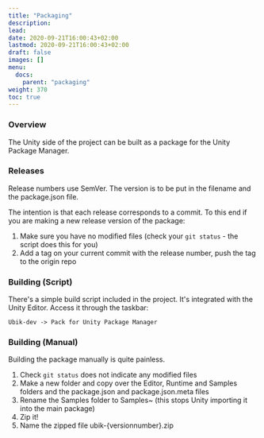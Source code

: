 ```yaml
---
title: "Packaging"
description: 
lead: 
date: 2020-09-21T16:00:43+02:00
lastmod: 2020-09-21T16:00:43+02:00
draft: false
images: []
menu:
  docs:
    parent: "packaging"
weight: 370
toc: true
---
```


### Overview

The Unity side of the project can be built as a package for the Unity Package Manager.

### Releases

Release numbers use SemVer. The version is to be put in the filename and the package.json file.

The intention is that each release corresponds to a commit. To this end if you are making a new release version of the package:

1. Make sure you have no modified files (check your `git status` - the script does this for you)
2. Add a tag on your current commit with the release number, push the tag to the origin repo

### Building (Script)

There's a simple build script included in the project. It's integrated with the Unity Editor. Access it through the taskbar:

`Ubik-dev -> Pack for Unity Package Manager`

### Building (Manual)

Building the package manually is quite painless.

1. Check `git status` does not indicate any modified files
2. Make a new folder and copy over the Editor, Runtime and Samples folders and the package.json and package.json.meta files
3. Rename the Samples folder to Samples~ (this stops Unity importing it into the main package)
4. Zip it!
5. Name the zipped file ubik-{versionnumber}.zip